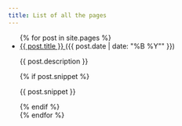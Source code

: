 ```yaml
---
title: List of all the pages
---
```


<ul>
  {% for post in site.pages %}
      <li>
        <a href="{{ post.url }}"> {{ post.title }} </a> ({{ post.date | date: "%B %Y"" }}) <br/>
        <p> {{ post.description }} </p>
        {% if post.snippet %}
          <p> {{ post.snippet }} </p>
        {% endif %}
      </li>
  {% endfor %}
</ul>
